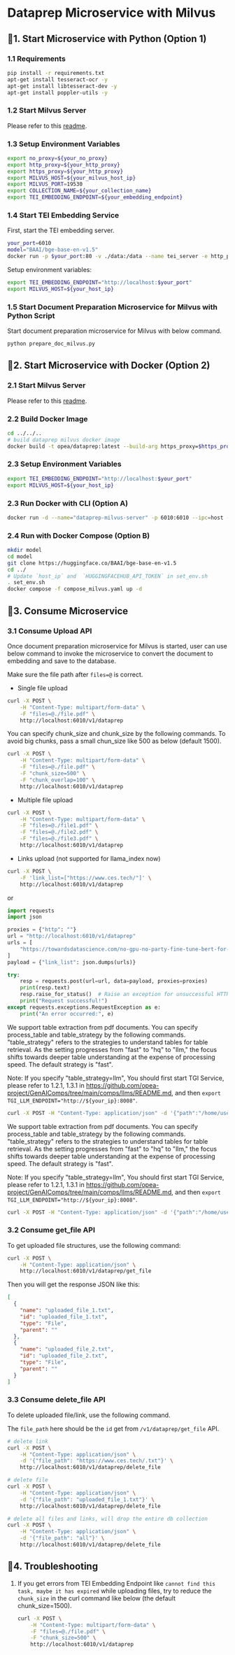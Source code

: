 # Dataprep Microservice with Milvus

## 🚀1. Start Microservice with Python (Option 1)

### 1.1 Requirements

```bash
pip install -r requirements.txt
apt-get install tesseract-ocr -y
apt-get install libtesseract-dev -y
apt-get install poppler-utils -y
```

### 1.2 Start Milvus Server

Please refer to this [readme](../../../third_parties/milvus/src/README.md).

### 1.3 Setup Environment Variables

```bash
export no_proxy=${your_no_proxy}
export http_proxy=${your_http_proxy}
export https_proxy=${your_http_proxy}
export MILVUS_HOST=${your_milvus_host_ip}
export MILVUS_PORT=19530
export COLLECTION_NAME=${your_collection_name}
export TEI_EMBEDDING_ENDPOINT=${your_embedding_endpoint}
```

### 1.4 Start TEI Embedding Service

First, start the TEI embedding server.

```bash
your_port=6010
model="BAAI/bge-base-en-v1.5"
docker run -p $your_port:80 -v ./data:/data --name tei_server -e http_proxy=$http_proxy -e https_proxy=$https_proxy --pull always ghcr.io/huggingface/text-embeddings-inference:cpu-1.5 --model-id $model
```

Setup environment variables:

```bash
export TEI_EMBEDDING_ENDPOINT="http://localhost:$your_port"
export MILVUS_HOST=${your_host_ip}
```

### 1.5 Start Document Preparation Microservice for Milvus with Python Script

Start document preparation microservice for Milvus with below command.

```bash
python prepare_doc_milvus.py
```

## 🚀2. Start Microservice with Docker (Option 2)

### 2.1 Start Milvus Server

Please refer to this [readme](../../../third_parties/milvus/src/README.md).

### 2.2 Build Docker Image

```bash
cd ../../..
# build dataprep milvus docker image
docker build -t opea/dataprep:latest --build-arg https_proxy=$https_proxy --build-arg http_proxy=$http_proxy --build-arg no_proxy=$no_proxy -f comps/dataprep/src/Dockerfile .
```

### 2.3 Setup Environment Variables

```bash
export TEI_EMBEDDING_ENDPOINT="http://localhost:$your_port"
export MILVUS_HOST=${your_host_ip}
```

### 2.3 Run Docker with CLI (Option A)

```bash
docker run -d --name="dataprep-milvus-server" -p 6010:6010 --ipc=host -e http_proxy=$http_proxy -e https_proxy=$https_proxy -e no_proxy=$no_proxy -e TEI_EMBEDDING_ENDPOINT=${TEI_EMBEDDING_ENDPOINT} -e MILVUS_HOST=${MILVUS_HOST} -e DATAPREP_COMPONENT_NAME="OPEA_DATAPREP_MILVUS" opea/dataprep:latest
```

### 2.4 Run with Docker Compose (Option B)

```bash
mkdir model
cd model
git clone https://huggingface.co/BAAI/bge-base-en-v1.5
cd ../
# Update `host_ip` and  `HUGGINGFACEHUB_API_TOKEN` in set_env.sh
. set_env.sh
docker compose -f compose_milvus.yaml up -d
```

## 🚀3. Consume Microservice

### 3.1 Consume Upload API

Once document preparation microservice for Milvus is started, user can use below command to invoke the microservice to convert the document to embedding and save to the database.

Make sure the file path after `files=@` is correct.

- Single file upload

```bash
curl -X POST \
    -H "Content-Type: multipart/form-data" \
    -F "files=@./file.pdf" \
    http://localhost:6010/v1/dataprep
```

You can specify chunk_size and chunk_size by the following commands. To avoid big chunks, pass a small chun_size like 500 as below (default 1500).

```bash
curl -X POST \
    -H "Content-Type: multipart/form-data" \
    -F "files=@./file.pdf" \
    -F "chunk_size=500" \
    -F "chunk_overlap=100" \
    http://localhost:6010/v1/dataprep
```

- Multiple file upload

```bash
curl -X POST \
    -H "Content-Type: multipart/form-data" \
    -F "files=@./file1.pdf" \
    -F "files=@./file2.pdf" \
    -F "files=@./file3.pdf" \
    http://localhost:6010/v1/dataprep
```

- Links upload (not supported for llama_index now)

```bash
curl -X POST \
    -F 'link_list=["https://www.ces.tech/"]' \
    http://localhost:6010/v1/dataprep
```

or

```python
import requests
import json

proxies = {"http": ""}
url = "http://localhost:6010/v1/dataprep"
urls = [
    "https://towardsdatascience.com/no-gpu-no-party-fine-tune-bert-for-sentiment-analysis-with-vertex-ai-custom-jobs-d8fc410e908b?source=rss----7f60cf5620c9---4"
]
payload = {"link_list": json.dumps(urls)}

try:
    resp = requests.post(url=url, data=payload, proxies=proxies)
    print(resp.text)
    resp.raise_for_status()  # Raise an exception for unsuccessful HTTP status codes
    print("Request successful!")
except requests.exceptions.RequestException as e:
    print("An error occurred:", e)
```

We support table extraction from pdf documents. You can specify process_table and table_strategy by the following commands. "table_strategy" refers to the strategies to understand tables for table retrieval. As the setting progresses from "fast" to "hq" to "llm," the focus shifts towards deeper table understanding at the expense of processing speed. The default strategy is "fast".

Note: If you specify "table_strategy=llm", You should first start TGI Service, please refer to 1.2.1, 1.3.1 in https://github.com/opea-project/GenAIComps/tree/main/comps/llms/README.md, and then `export TGI_LLM_ENDPOINT="http://${your_ip}:8008"`.

```bash
curl -X POST -H "Content-Type: application/json" -d '{"path":"/home/user/doc/your_document_name","process_table":true,"table_strategy":"hq"}' http://localhost:6010/v1/dataprep
```

We support table extraction from pdf documents. You can specify process_table and table_strategy by the following commands. "table_strategy" refers to the strategies to understand tables for table retrieval. As the setting progresses from "fast" to "hq" to "llm," the focus shifts towards deeper table understanding at the expense of processing speed. The default strategy is "fast".

Note: If you specify "table_strategy=llm", You should first start TGI Service, please refer to 1.2.1, 1.3.1 in https://github.com/opea-project/GenAIComps/tree/main/comps/llms/README.md, and then `export TGI_LLM_ENDPOINT="http://${your_ip}:8008"`.

```bash
curl -X POST -H "Content-Type: application/json" -d '{"path":"/home/user/doc/your_document_name","process_table":true,"table_strategy":"hq"}' http://localhost:6010/v1/dataprep
```

### 3.2 Consume get_file API

To get uploaded file structures, use the following command:

```bash
curl -X POST \
    -H "Content-Type: application/json" \
    http://localhost:6010/v1/dataprep/get_file
```

Then you will get the response JSON like this:

```json
[
  {
    "name": "uploaded_file_1.txt",
    "id": "uploaded_file_1.txt",
    "type": "File",
    "parent": ""
  },
  {
    "name": "uploaded_file_2.txt",
    "id": "uploaded_file_2.txt",
    "type": "File",
    "parent": ""
  }
]
```

### 3.3 Consume delete_file API

To delete uploaded file/link, use the following command.

The `file_path` here should be the `id` get from `/v1/dataprep/get_file` API.

```bash
# delete link
curl -X POST \
    -H "Content-Type: application/json" \
    -d '{"file_path": "https://www.ces.tech/.txt"}' \
    http://localhost:6010/v1/dataprep/delete_file

# delete file
curl -X POST \
    -H "Content-Type: application/json" \
    -d '{"file_path": "uploaded_file_1.txt"}' \
    http://localhost:6010/v1/dataprep/delete_file

# delete all files and links, will drop the entire db collection
curl -X POST \
    -H "Content-Type: application/json" \
    -d '{"file_path": "all"}' \
    http://localhost:6010/v1/dataprep/delete_file
```

## 🚀4. Troubleshooting

1. If you get errors from TEI Embedding Endpoint like `cannot find this task, maybe it has expired` while uploading files, try to reduce the `chunk_size` in the curl command like below (the default chunk_size=1500).

   ```bash
   curl -X POST \
       -H "Content-Type: multipart/form-data" \
       -F "files=@./file.pdf" \
       -F "chunk_size=500" \
       http://localhost:6010/v1/dataprep
   ```
